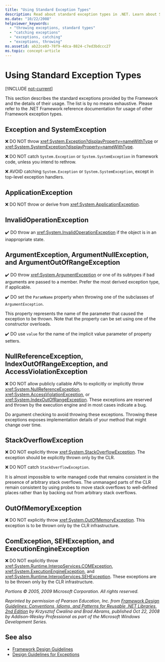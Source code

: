 ```yaml
---
title: "Using Standard Exception Types"
description: Read about standard exception types in .NET. Learn about SystemException, ApplicationException, ArgumentException, ComException, and more.
ms.date: "10/22/2008"
helpviewer_keywords:
  - "throwing exceptions, standard types"
  - "catching exceptions"
  - "exceptions, catching"
  - "exceptions, throwing"
ms.assetid: ab22ce03-78f9-4dca-8824-c7ed3bdccc27
ms.topic: concept-article
---
```

# Using Standard Exception Types

[!INCLUDE [not-current](includes/not-current.md)]

This section describes the standard exceptions provided by the Framework and the details of their usage. The list is by no means exhaustive. Please refer to the .NET Framework reference documentation for usage of other Framework exception types.

## Exception and SystemException

 ❌ DO NOT throw <xref:System.Exception?displayProperty=nameWithType> or <xref:System.SystemException?displayProperty=nameWithType>.

 ❌ DO NOT catch `System.Exception` or `System.SystemException` in framework code, unless you intend to rethrow.

 ❌ AVOID catching `System.Exception` or `System.SystemException`, except in top-level exception handlers.

## ApplicationException

 ❌ DO NOT throw or derive from <xref:System.ApplicationException>.

## InvalidOperationException

 ✔️ DO throw an <xref:System.InvalidOperationException> if the object is in an inappropriate state.

## ArgumentException, ArgumentNullException, and ArgumentOutOfRangeException

 ✔️ DO throw <xref:System.ArgumentException> or one of its subtypes if bad arguments are passed to a member. Prefer the most derived exception type, if applicable.

 ✔️ DO set the `ParamName` property when throwing one of the subclasses of `ArgumentException`.

 This property represents the name of the parameter that caused the exception to be thrown. Note that the property can be set using one of the constructor overloads.

 ✔️ DO use `value` for the name of the implicit value parameter of property setters.

## NullReferenceException, IndexOutOfRangeException, and AccessViolationException

 ❌ DO NOT allow publicly callable APIs to explicitly or implicitly throw <xref:System.NullReferenceException>, <xref:System.AccessViolationException>, or <xref:System.IndexOutOfRangeException>. These exceptions are reserved and thrown by the execution engine and in most cases indicate a bug.

 Do argument checking to avoid throwing these exceptions. Throwing these exceptions exposes implementation details of your method that might change over time.

## StackOverflowException

 ❌ DO NOT explicitly throw <xref:System.StackOverflowException>. The exception should be explicitly thrown only by the CLR.

 ❌ DO NOT catch `StackOverflowException`.

 It is almost impossible to write managed code that remains consistent in the presence of arbitrary stack overflows. The unmanaged parts of the CLR remain consistent by using probes to move stack overflows to well-defined places rather than by backing out from arbitrary stack overflows.

## OutOfMemoryException

 ❌ DO NOT explicitly throw <xref:System.OutOfMemoryException>. This exception is to be thrown only by the CLR infrastructure.

## ComException, SEHException, and ExecutionEngineException

 ❌ DO NOT explicitly throw <xref:System.Runtime.InteropServices.COMException>,  <xref:System.ExecutionEngineException>, and <xref:System.Runtime.InteropServices.SEHException>. These exceptions are to be thrown only by the CLR infrastructure.

 *Portions © 2005, 2009 Microsoft Corporation. All rights reserved.*

 *Reprinted by permission of Pearson Education, Inc. from [Framework Design Guidelines: Conventions, Idioms, and Patterns for Reusable .NET Libraries, 2nd Edition](https://www.informit.com/store/framework-design-guidelines-conventions-idioms-and-9780321545619) by Krzysztof Cwalina and Brad Abrams, published Oct 22, 2008 by Addison-Wesley Professional as part of the Microsoft Windows Development Series.*

## See also

- [Framework Design Guidelines](index.md)
- [Design Guidelines for Exceptions](exceptions.md)
